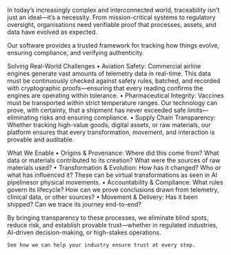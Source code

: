 In today’s increasingly complex and interconnected world, traceability isn’t just an ideal—it’s a necessity.
From mission-critical systems to regulatory oversight, organisations need verifiable proof that processes, assets, and data have evolved as expected.

Our software provides a trusted framework for tracking how things evolve, ensuring compliance, and verifying authenticity.

Solving Real-World Challenges
	•	Aviation Safety: Commercial airline engines generate vast amounts of telemetry data in real-time. This data must be continuously checked against safety rules, batched, and recorded with cryptographic proofs—ensuring
	that every reading confirms the engines are operating within tolerance.
	•	Pharmaceutical Integrity: Vaccines must be transported within strict temperature ranges. Our technology can prove, with certainty, that a shipment has never exceeded safe limits—eliminating risks and ensuring compliance.
	•	Supply Chain Transparency: Whether tracking high-value goods, digital assets, or raw materials, our platform ensures that every transformation, movement, and interaction is provable and auditable.

What We Enable
	•	Origins & Provenance: Where did this come from? What data or materials contributed to its creation? What were the sources of raw materials used?
	•	Transformation & Evolution: How has it changed? Who or what has influenced it? These can be virtual transformations as seen in AI pipelinesor physical movements.
	•	Accountability & Compliance: What rules govern its lifecycle? How can we prove conclusions drawn from telemetry, clinical data, or other sources?
	•	Movement & Delivery: Has it been shipped? Can we trace its journey end-to-end?

By bringing transparency to these processes, we eliminate blind spots, reduce risk, and establish provable trust—whether in regulated industries, AI-driven decision-making, or high-stakes operations.

	See how we can help your industry ensure trust at every step.